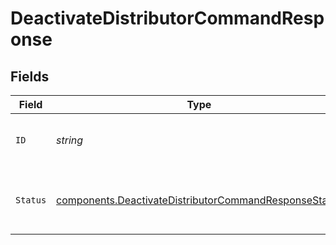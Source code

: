 # DeactivateDistributorCommandResponse


## Fields

| Field                                                                                                                          | Type                                                                                                                           | Required                                                                                                                       | Description                                                                                                                    | Example                                                                                                                        |
| ------------------------------------------------------------------------------------------------------------------------------ | ------------------------------------------------------------------------------------------------------------------------------ | ------------------------------------------------------------------------------------------------------------------------------ | ------------------------------------------------------------------------------------------------------------------------------ | ------------------------------------------------------------------------------------------------------------------------------ |
| `ID`                                                                                                                           | *string*                                                                                                                       | :heavy_check_mark:                                                                                                             | Unique identifier of the distributor.                                                                                          | dist_1d301bb9cb19422d91b72e98bc5f9473                                                                                          |
| `Status`                                                                                                                       | [components.DeactivateDistributorCommandResponseStatus](../../models/components/deactivatedistributorcommandresponsestatus.md) | :heavy_check_mark:                                                                                                             | The status of the distributor after being deactivated.                                                                         | DEACTIVATED                                                                                                                    |